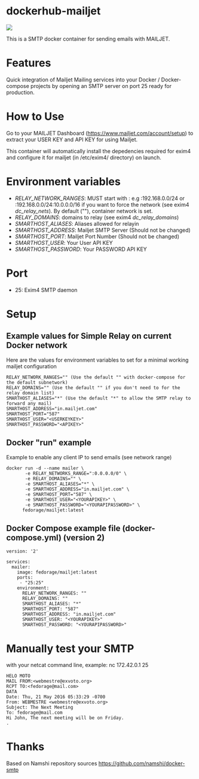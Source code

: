 # dockerhub-mailjet
[![](https://images.microbadger.com/badges/image/fedorage/mailjet.svg)](https://microbadger.com/images/fedorage/mailjet "Get your own image badge on microbadger.com")

This is a SMTP docker container for sending emails with MAILJET.

# Features
Quick integration of Mailjet Mailing services into your Docker / Docker-compose projects by opening an SMTP server on port 25 ready for production.

# How to Use
Go to your MAILJET Dashboard (https://www.mailjet.com/account/setup) to extract your USER KEY and API KEY for using Mailjet.

This container will automatically install the depedencies required for exim4 and configure it for mailjet (in /etc/exim4/ directory) on launch.

# Environment variables
 * *RELAY_NETWORK_RANGES*: MUST start with : e.g :192.168.0.0/24 or :192.168.0.0/24:10.0.0.0/16 if you want to force the network (see exim4 *dc_relay_nets*). By default (""), container network is set.
 * *RELAY_DOMAINS*: domains to relay (see exim4 *dc_relay_domains*)
 * *SMARTHOST_ALIASES*: Aliases allowed for relayin
 * *SMARTHOST_ADDRESS*: Mailjet SMTP Server (Should not be changed)
 * *SMARTHOST_PORT*: Mailjet Port Number (Should not be changed)
 * *SMARTHOST_USER*: Your User API KEY
 * *SMARTHOST_PASSWORD*: Your PASSWORD API KEY

# Port
* 25: Exim4 SMTP daemon

# Setup 
## Example values for Simple Relay on current Docker network
Here are the values for environment variables to set for a minimal working mailjet configuration
~~~~
RELAY_NETWORK_RANGES="" (Use the default "" with docker-compose for the default subnetwork)
RELAY_DOMAINS="" (Use the default "" if you don't need to for the relay domain list) 
SMARTHOST_ALIASES="*" (Use the default "*" to allow the SMTP relay to forward any mail)
SMARTHOST_ADDRESS="in.mailjet.com"
SMARTHOST_PORT="587"
SMARTHOST_USER="<USERKEYKEY>"
SMARTHOST_PASSWORD="<APIKEY>"
~~~~

## Docker "run" example
Example to enable any client IP to send emails (see network range)
~~~~
docker run -d --name mailer \
       -e RELAY_NETWORKS_RANGE=":0.0.0.0/0" \
       -e RELAY_DOMAINS="" \
       -e SMARTHOST_ALIASES="*" \
       -e SMARTHOST_ADDRESS="in.mailjet.com" \
       -e SMARTHOST_PORT="587" \
       -e SMARTHOST_USER="<YOURAPIKEY>" \
       -e SMARTHOST_PASSWORD="<YOURAPIPASSWORD>" \
      fedorage/mailjet:latest
~~~~

## Docker Compose example file (docker-compose.yml) (version 2)
~~~~
version: '2'

services:
  mailer:
    image: fedorage/mailjet:latest
    ports:
     - "25:25"
    environment:
      RELAY_NETWORK_RANGES: ""
      RELAY_DOMAINS: ""
      SMARTHOST_ALIASES: "*"
      SMARTHOST_PORT: "587" 
      SMARTHOST_ADDRESS: "in.mailjet.com"
      SMARTHOST_USER: "<YOURAPIKEY>"
      SMARTHOST_PASSWORD: "<YOURAPIPASSWORD>"
~~~~

# Manually test your SMTP
with your netcat command line, example: nc 172.42.0.1 25
~~~~
HELO MOTO
MAIL FROM:<webmestre@exvoto.org>
RCPT TO:<fedorage@mail.com>
DATA
Date: Thu, 21 May 2016 05:33:29 -0700
From: WEBMESTRE <webmestre@exvoto.org>
Subject: The Next Meeting
To: fedorage@mail.com
Hi John, The next meeting will be on Friday.
.
~~~~

# Thanks
Based on Namshi repository sources https://github.com/namshi/docker-smtp

